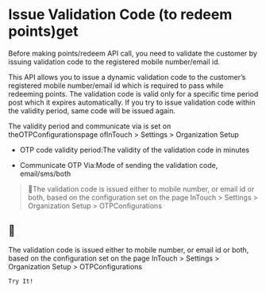 # Issue Validation Code (to redeem points)get

Before making points/redeem API call, you need to validate the customer by issuing validation code to the registered mobile number/email id.

This API allows you to issue a dynamic validation code to the customer’s registered mobile number/email id which is required to pass while redeeming points. The validation code is valid only for a specific time period post which it expires automatically. If you try to issue validation code within the validity period, same code will be issued again.

The validity period and communicate via is set on theOTPConfigurationspage ofInTouch > Settings > Organization Setup

- OTP code validity period:The validity of the validation code in minutes

- Communicate OTP Via:Mode of sending the validation code, email/sms/both

> 📘The validation code is issued either to mobile number, or email id or both, based on the configuration set on the page InTouch > Settings > Organization Setup > OTPConfigurations

## 📘

The validation code is issued either to mobile number, or email id or both, based on the configuration set on the page InTouch > Settings > Organization Setup > OTPConfigurations

`Try It!`